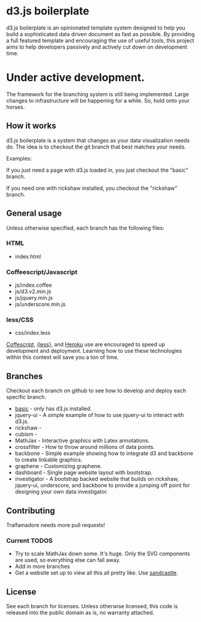 # d3.js boilerplate

d3.js boilerplate is an opinionated template system designed to help
you build a sophisticated data driven document as fast as possible. By
providing a full featured template and encouraging the use of useful
tools, this project aims to help developers passively and actively cut
down on development time.

# Under active development.

The framework for the branching system is still being
implemented. Large changes to infrastructure will be happening for a
while. So, hold onto your horses. 

## How it works

d3.js boilerplate is a system that changes as your data
visualization needs do. The idea is to checkout the git branch
that best matches your needs.

Examples:

If you just need a page with d3.js loaded in, you just checkout the
"basic" branch.

If you need one with rickshaw installed, you checkout the "rickshaw"
branch.

## General usage

Unless otherwise specified, each branch has the following files:

### HTML

* index.html

### Coffeescript/Javascript

* js/index.coffee
* js/d3.v2.min.js
* js/jquery.min.js
* js/underscore.min.js

### less/CSS

* css/index.less

[Coffescript](http://coffeescript.org/),
[{less}](http://lesscss.org/), and [Heroku](http://www.heroku.com/)
use are encouraged to speed up development and deployment. Learning
how to use these technologies within this context will save you a ton
of time.

## Branches

Checkout each branch on github to see how to develop and deploy each
specific branch.

* [basic](https://github.com/zmaril/d3.js-boilerplate/tree/basic) - only has d3.js installed.
* jquery-ui - A simple example of how to use jquery-ui to interact
  with d3.js.
* rickshaw - 
* cubism -
* MathJax - Interactive graphics with Latex annotations.
* crossfilter - How to throw around millions of data points. 
* backbone - Simple example showing how to integrate d3 and backbone
  to create linkable graphics.
* graphene - Customizing graphene. 
* dashboard - Single page website layout with bootstrap. 
* investigator - A bootstrap backed website that builds on rickshaw,
  jquery-ui, underscore, and backbone to provide a jumping off point
  for designing your own data investigator.

## Contributing

Tralfamadore needs more pull requests! 

### Current TODOS
* Try to scale MathJax down some. It's huge. Only the SVG components
  are used, so everything else can fall away.
* Add in more branches
* Get a website set up to view all this all pretty like. Use [sandcastle](https://github.com/Khan/sandcastle).

## License

See each branch for licenses. Unless otherwise licensed, this code is
released into the public domain as is, no warranty attached. 
